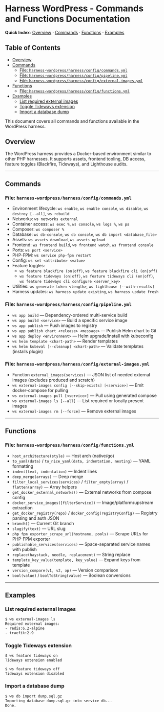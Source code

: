 # Harness WordPress - Commands and Functions Documentation

<!-- QUICK-INDEX -->
**Quick Index**: [Overview](#overview) · [Commands](#commands) · [Functions](#functions)
· [Examples](#examples)
<!-- /QUICK-INDEX -->

<!-- TOC -->
## Table of Contents

- [Overview](#overview)
- [Commands](#commands)
  - [File: `harness-wordpress/harness/config/commands.yml`](#file-harness-wordpressharnessconfigcommandsyml)
  - [File: `harness-wordpress/harness/config/pipeline.yml`](#file-harness-wordpressharnessconfigpipelineyml)
  - [File: `harness-wordpress/harness/config/external-images.yml`](#file-harness-wordpressharnessconfigexternal-imagesyml)
- [Functions](#functions)
  - [File: `harness-wordpress/harness/config/functions.yml`](#file-harness-wordpressharnessconfigfunctionsyml)
- [Examples](#examples)
  - [List required external images](#list-required-external-images)
  - [Toggle Tideways extension](#toggle-tideways-extension)
  - [Import a database dump](#import-a-database-dump)
<!-- /TOC -->

This document covers all commands and functions available in the WordPress
harness.

## Overview

The WordPress harness provides a Docker-based environment similar to other PHP
harnesses. It supports assets, frontend tooling, DB access, feature toggles
(Blackfire, Tideways), and Lighthouse audits.

---

## Commands

### File: `harness-wordpress/harness/config/commands.yml`

- Environment lifecycle: `ws enable`, `ws enable console`, `ws disable`,
  `ws destroy [--all]`, `ws rebuild`
- Networks: `ws networks external`
- Container access: `ws exec %`, `ws console`, `ws logs %`, `ws ps`
- Composer: `ws composer %`
- Database: `ws db-console`, `ws db console`, `ws db import <database_file>`
- Assets: `ws assets download`, `ws assets upload`
- Frontend: `ws frontend build`, `ws frontend watch`, `ws frontend console`
- Ports: `ws port <service>`
- PHP-FPM: `ws service php-fpm restart`
- Config: `ws set <attribute> <value>`
- Feature toggles:
  - `ws feature blackfire (on|off)`, `ws feature blackfire cli (on|off)`
  - `ws feature tideways (on|off)`, `ws feature tideways cli (on|off)`,
    `ws feature tideways cli configure <server_key>`
- Utilities: `ws generate token <length>`, `ws lighthouse [--with-results]`
- Harness updates: `ws harness update existing`, `ws harness update fresh`

### File: `harness-wordpress/harness/config/pipeline.yml`

- `ws app build` — Dependency-ordered multi-service build
- `ws app build <service>` — Build a specific service image
- `ws app publish` — Push images to registry
- `ws app publish chart <release> <message>` — Publish Helm chart to Git
- `ws app deploy <environment>` — Helm upgrade/install with kubeconfig
- `ws helm template <chart-path>` — Render templates
- `ws helm kubeval [--cleanup] <chart-path>` — Validate templates (installs
  plugin)

### File: `harness-wordpress/harness/config/external-images.yml`

- Function `external_images(services)` — JSON list of needed external images
  (excludes produced and scratch)
- `ws external-images config [--skip-exists] [<service>]` — Emit docker-compose
  for pulling
- `ws external-images pull [<service>]` — Pull using generated compose
- `ws external-images ls [--all]` — List required or locally present images
- `ws external-images rm [--force]` — Remove external images

---

## Functions

### File: `harness-wordpress/harness/config/functions.yml`

- `host_architecture(style)` — Host arch (native/go)
- `to_yaml(data)` / `to_nice_yaml(data, indentation, nesting)` — YAML
  formatting
- `indent(text, indentation)` — Indent lines
- `deep_merge(arrays)` — Deep merge
- `filter_local_services(services)` / `filter_empty(array)` /
  `flatten(array)` — Array helpers
- `get_docker_external_networks()` — External networks from compose config
- `docker_service_images([filterService])` — Image/platform/upstream
  extraction
- `get_docker_registry(repo)` / `docker_config(registryConfig)` — Registry
  parsing and auth JSON
- `branch()` — Current Git branch
- `slugify(text)` — URL slug
- `php_fpm_exporter_scrape_url(hostname, pools)` — Scrape URLs for PHP-FPM
  exporter
- `publishable_services(services)` — Space-separated service names with
  publish
- `replace(haystack, needle, replacement)` — String replace
- `template_key_value(template, key_value)` — Expand keys from template
- `version_compare(v1, v2, op)` — Version comparison
- `bool(value)` / `boolToString(value)` — Boolean conversions

---

## Examples

### List required external images

```bash
$ ws external-images ls
Required external images:
- redis:6.2-alpine
- traefik:2.9
```

### Toggle Tideways extension

```bash
$ ws feature tideways on
Tideways extension enabled

$ ws feature tideways off
Tideways extension disabled
```

### Import a database dump

```bash
$ ws db import dump.sql.gz
Importing database dump.sql.gz into service db...
Done.
```
